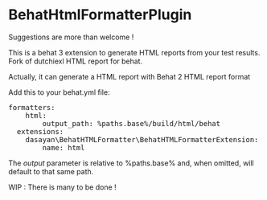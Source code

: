 BehatHtmlFormatterPlugin
========================

Suggestions are more than welcome !

This is a behat 3 extension to generate HTML reports from your test results.
Fork of dutchiexl HTML report for behat.

Actually, it can generate a HTML report with Behat 2 HTML report format 

Add this to your behat.yml file:

<pre>
formatters:
    html:
        output_path: %paths.base%/build/html/behat
  extensions:
    dasayan\BehatHTMLFormatter\BehatHTMLFormatterExtension:
        name: html
</pre>

The *output* parameter is relative to %paths.base% and, when omitted, will default to that same path.

WIP : There is many to be done !

